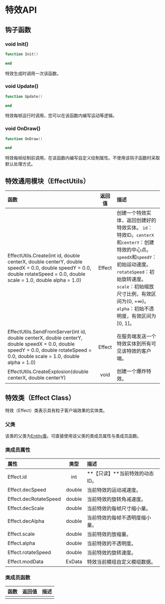 # 特效API

## 钩子函数

### void Init\(\)

```lua
function Init()
    
end
```

特效生成时调用一次该函数。

### void Update\(\)

```lua
function Update()
    
end
```

特效每帧运行时调用，您可以在该函数内编写运动等逻辑。

### void OnDraw\(\)

```lua
function OnDraw()
    
end
```

特效每帧绘制前调用，在该函数内编写自定义绘制属性。不使用该钩子函数时采取默认处理方式。

## 特效通用模块（EffectUtils）

| 函数 | 返回值 | 描述 |
| :--- | :---: | :--- |
| EffectUtils.Create\(int id, double centerX, double centerY, double speedX = 0.0, double speedY = 0.0, double rotateSpeed = 0.0, double scale = 1.0, double alpha = 1.0\) | Effect | 创建一个特效实体，返回创建好的特效实体。 `id`：特效ID。`centerX`和`centerY`：创建特效的中心点。`speedX`和`speedY`：初始运动速度。`rotateSpeed`：初始旋转速度。`scale`：初始缩放尺寸比例，有效区间为\(0, +∞\)。`alpha`：初始不透明度，有效区间为\[0, 1\]。 |
| EffectUtils.SendFromServer\(int id, double centerX, double centerY, double speedX = 0.0, double speedY = 0.0, double rotateSpeed = 0.0, double scale = 1.0, double alpha = 1.0\) | Effect | 在服务端发送一个特效实体到所有可见该特效的客户端。 |
| EffectUtils.CreateExplosion\(double centerX, double centerY\) | void | 创建一个爆炸特效。 |

## 特效类（Effect Class）

特效（Effect）类表示具有粒子客户端效果的实体类。

### 父类

该类的父类为[Entity类](entity.md#shi-ti-lei-entity-class)。可直接使用该父类的类成员属性与类成员函数。

### 类成员属性

| 属性 | 类型 | 描述 |
| :--- | :---: | :--- |
| Effect.id | int | **【只读】**当前特效的动态ID。 |
| Effect.decSpeed | double | 当前特效的运动减速度。 |
| Effect.decRotateSpeed | double | 当前特效的旋转角减速度。 |
| Effect.decScale | double | 当前特效的每帧尺寸缩小量。 |
| Effect.decAlpha | double | 当前特效的每帧不透明度缩小量。 |
| Effect.scale | double | 当前特效的放缩量。 |
| Effect.alpha | double | 当前特效的不透明度。 |
| Effect.rotateSpeed | double | 当前特效的旋转速度。 |
| Effect.modData | ExData | 特效当前模组自定义模组数据。 |

### 类成员函数

| 函数 | 返回值 | 描述 |
| :--- | :--- | :--- |
|  |  |  |



